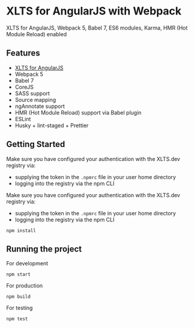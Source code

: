 # XLTS for AngularJS with Webpack

XLTS for AngularJS, Webpack 5, Babel 7, ES6 modules, Karma, HMR (Hot Module Reload) enabled

## Features

- [XLTS for AngularJS](https://xlts.dev/angularjs)
- Webpack 5
- Babel 7
- CoreJS
- SASS support
- Source mapping
- ngAnnotate support
- HMR (Hot Module Reload) support via Babel plugin
- ESLint
- Husky + lint-staged + Prettier

## Getting Started

Make sure you have configured your authentication with the XLTS.dev registry via:

- supplying the token in the `.npmrc` file in your user home directory
- logging into the registry via the npm CLI

Make sure you have configured your authentication with the XLTS.dev registry via:

- supplying the token in the `.npmrc` file in your user home directory
- logging into the registry via the npm CLI

```
npm install
```

## Running the project

For development

```
npm start
```

For production

```
npm build
```

For testing

```
npm test
```
